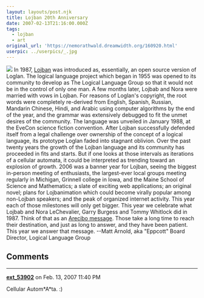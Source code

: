 ```yaml
---
layout: layouts/post.njk
title: Lojban 20th Anniversary
date: 2007-02-13T21:16:00.000Z
tags:
  - lojban
  - art
original_url: 'https://nemorathwald.dreamwidth.org/160920.html'
userpic: ../userpics/_.jpg
---
```

![](http://www.lojban.org/tiki/img/lojban/year2007.png) In 1987, [Lojban](http://www.lojban.org/) was introduced as, essentially, an open source version of Loglan. The logical language project which began in 1955 was opened to its community to develop as The Logical Language Group so that it would not be in the control of only one man. A few months later, Lojbab and Nora were married with vows in Lojban. For reasons of Loglan's copyright, the root words were completely re-derived from English, Spanish, Russian, Mandarin Chinese, Hindi, and Arabic using computer algorithms by the end of the year, and the grammar was extensively debugged to fit the unmet desires of the community. The language was unveiled in January 1988, at the EveCon science fiction convention. After Lojban successfully defended itself from a legal challenge over ownership of the concept of a logical language, its prototype Loglan faded into stagnant oblivion. Over the past twenty years the growth of the Lojban language and its community has proceeded in fits and starts. But if one looks at those intervals as iterations of a cellular automata, it could be interpreted as trending toward an explosion of growth. 2006 was a banner year for Lojban, seeing the biggest in-person meeting of enthusiasts, the largest-ever local groups meeting regularly in Michigan, Grinnell college in Iowa, and the Maine School of Science and Mathematics; a slate of exciting web applications; an original novel; plans for Lojbanimation which could become virally popular among non-Lojban speakers; and the peak of organized internet activity. This year each of those milestones will only get bigger. This year we celebrate what Lojbab and Nora LeChevalier, Garry Burgess and Tommy Whitlock did in 1987. Think of that as an [Arecibo message](http://en.wikipedia.org/wiki/Arecibo_message). Those take a long time to reach their destination, and just as long to answer, and they have been patient. This year we answer that message. --Matt Arnold, aka "Eppcott" Board Director, Logical Language Group

## Comments

---

**[ext_53902](https://www.dreamwidth.org/users/ext_53902)** on Feb. 13, 2007 11:40 PM

Cellular Autom\*A\*ta. :)
